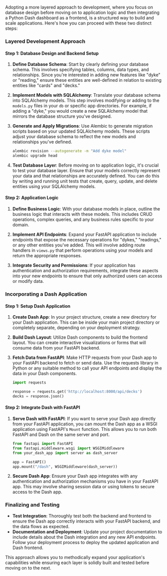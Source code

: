 Adopting a more layered approach to development, where you focus on database design before moving on to application logic and then integrating a Python Dash dashboard as a frontend, is a structured way to build and scale applications. Here's how you can proceed with these two distinct steps:

### Layered Development Approach

#### Step 1: Database Design and Backend Setup
1. **Define Database Schema**: Start by clearly defining your database schema. This involves specifying tables, columns, data types, and relationships. Since you're interested in adding new features like "dyke" or "reading," ensure these entities are well-defined in relation to existing entities like "cards" and "decks."

2. **Implement Models with SQLAlchemy**: Translate your database schema into SQLAlchemy models. This step involves modifying or adding to the `models.py` files in your `db` or specific app directories. For example, if adding a "dyke," you would create a new SQLAlchemy model that mirrors the database structure you've designed.

3. **Generate and Apply Migrations**: Use Alembic to generate migration scripts based on your updated SQLAlchemy models. These scripts adjust your database schema to reflect the new models and relationships you've defined.
   
   ```bash
   alembic revision --autogenerate -m "Add dyke model"
   alembic upgrade head
   ```

4. **Test Database Layer**: Before moving on to application logic, it's crucial to test your database layer. Ensure that your models correctly represent your data and that relationships are accurately defined. You can do this by writing and running unit tests that create, query, update, and delete entities using your SQLAlchemy models.

#### Step 2: Application Logic
1. **Define Business Logic**: With your database models in place, outline the business logic that interacts with these models. This includes CRUD operations, complex queries, and any business rules specific to your domain.

2. **Implement API Endpoints**: Expand your FastAPI application to include endpoints that expose the necessary operations for "dykes," "readings," or any other entities you've added. This will involve adding route handlers in `views.py` that perform operations using your models and return the appropriate responses.

3. **Integrate Security and Permissions**: If your application has authentication and authorization requirements, integrate these aspects into your new endpoints to ensure that only authorized users can access or modify data.

### Incorporating a Dash Application

#### Step 1: Setup Dash Application
1. **Create Dash App**: In your project structure, create a new directory for your Dash application. This can be inside your main project directory or completely separate, depending on your deployment strategy.

2. **Build Dash Layout**: Utilize Dash components to build the frontend layout. You can create interactive visualizations or forms that will consume data from your FastAPI backend.

3. **Fetch Data from FastAPI**: Make HTTP requests from your Dash app to your FastAPI backend to fetch or send data. Use the requests library in Python or any suitable method to call your API endpoints and display the data in your Dash components.

   ```python
   import requests

   response = requests.get('http://localhost:8000/api/decks')
   decks = response.json()
   ```

#### Step 2: Integrate Dash with FastAPI
1. **Serve Dash with FastAPI**: If you want to serve your Dash app directly from your FastAPI application, you can mount the Dash app as a WSGI application using FastAPI's `Mount` function. This allows you to run both FastAPI and Dash on the same server and port.

   ```python
   from fastapi import FastAPI
   from fastapi.middleware.wsgi import WSGIMiddleware
   from your_dash_app import server as dash_server

   app = FastAPI()
   app.mount("/dash", WSGIMiddleware(dash_server))
   ```

2. **Secure Dash App**: Ensure your Dash app integrates with any authentication and authorization mechanisms you have in your FastAPI app. This may involve sharing session data or using tokens to secure access to the Dash app.

### Finalizing and Testing
- **Test Integration**: Thoroughly test both the backend and frontend to ensure the Dash app correctly interacts with your FastAPI backend, and the data flows as expected.
- **Documentation and Deployment**: Update your project documentation to include details about the Dash integration and any new API endpoints. Follow your deployment process to deploy the updated application and Dash frontend.

This approach allows you to methodically expand your application's capabilities while ensuring each layer is solidly built and tested before moving on to the next.